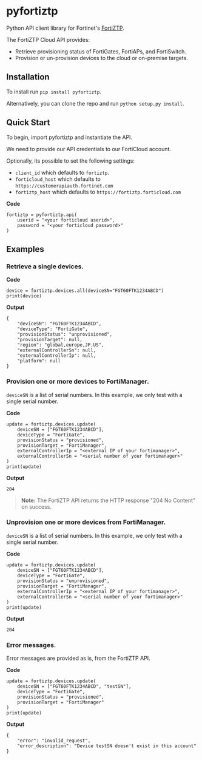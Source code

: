 # pyfortiztp
Python API client library for Fortinet's [FortiZTP](https://fortiztp.forticloud.com).

The FortiZTP Cloud API provides:
 - Retrieve provisioning status of FortiGates, FortiAPs, and FortiSwitch.
 - Provision or un-provision devices to the cloud or on-premise targets.

## Installation
To install run `pip install pyfortiztp`.

Alternatively, you can clone the repo and run `python setup.py install`.

## Quick Start
To begin, import pyfortiztp and instantiate the API.

We need to provide our API credentials to our FortiCloud account.

Optionally, its possible to set the following settings:
- `client_id` which defaults to `fortiztp`.
- `forticloud_host` which defaults to `https://customerapiauth.fortinet.com`
- `fortiztp_host` which defaults to `https://fortiztp.forticloud.com`

**Code**
```
fortiztp = pyfortiztp.api(
    userid = "<your forticloud userid>",
    password = "<your forticloud password>"
)
```

## Examples
### Retrieve a single devices.
**Code**
```
device = fortiztp.devices.all(deviceSN="FGT60FTK1234ABCD")
print(device)
```

**Output**
```
{
    "deviceSN": "FGT60FTK1234ABCD",
    "deviceType": "FortiGate",
    "provisionStatus": "unprovisioned",
    "provisionTarget": null,
    "region": "global,europe,JP,US",
    "externalControllerSn": null,
    "externalControllerIp": null,
    "platform": null
}
```

### Provision one or more devices to FortiManager.
`deviceSN` is a list of serial numbers. In this example, we only test with a single serial number.

**Code**
```
update = fortiztp.devices.update(
    deviceSN = ["FGT60FTK1234ABCD"],
    deviceType = "FortiGate",
    provisionStatus = "provisioned",
    provisionTarget = "FortiManager",
    externalControllerIp = "<external IP of your fortimanager>",
    externalControllerSn = "<serial number of your fortimanager>"
)
print(update)
```

**Output**
```
204
```

> **Note:** The FortiZTP API returns the HTTP response "204 No Content" on success.

### Unprovision one or more devices from FortiManager.
`deviceSN` is a list of serial numbers. In this example, we only test with a single serial number.

**Code**
```
update = fortiztp.devices.update(
    deviceSN = ["FGT60FTK1234ABCD"],
    deviceType = "FortiGate",
    provisionStatus = "unprovisioned",
    provisionTarget = "FortiManager",
    externalControllerIp = "<external IP of your fortimanager>",
    externalControllerSn = "<serial number of your fortimanager>"
)
print(update)
```

**Output**
```
204
```

### Error messages.
Error messages are provided as is, from the FortiZTP API.

**Code**
```
update = fortiztp.devices.update(
    deviceSN = ["FGT60FTK1234ABCD", "testSN"],
    deviceType = "FortiGate",
    provisionStatus = "provisioned",
    provisionTarget = "FortiManager"
)
print(update)
```

**Output**
```
{
    "error": "invalid_request",
    "error_description": "Device testSN doesn't exist in this account"
}
```
